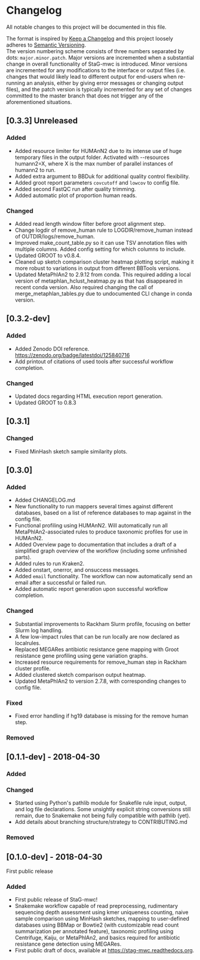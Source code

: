 # Changelog
All notable changes to this project will be documented in this file.

The format is inspired by [Keep a Changelog](http://keepachangelog.com/en/1.0.0/)
and this project loosely adheres to [Semantic Versioning](http://semver.org/spec/v2.0.0.html).  
The version numbering scheme consists of three numbers separated by dots:
`major.minor.patch`. Major versions are incremented when a substantial change
in overall functionality of StaG-mwc is introduced. Minor versions are
incremented for any modifications to the interface or output files (i.e.
changes that would likely lead to different output for end-users when
re-running an analysis, either by giving error messages or changing output
files), and the patch version is typically incremented for any set of changes
committed to the master branch that does not trigger any of the aforementioned
situations.

## [0.3.3] Unreleased
### Added
- Added resource limiter for HUMAnN2 due to its intense use of huge temporary
  files in the output folder. Activated with --resources humann2=X, where X is
  the max number of parallel instances of humann2 to run.
- Added extra argument to BBDuk for additional quality control flexibility.
- Added groot report parameters `covcutoff` and `lowcov` to config file.
- Added second FastQC run after quality trimming.
- Added automatic plot of proportion human reads.

### Changed
- Added read length window filter before groot alignment step.
- Change logdir of remove_human rule to LOGDIR/remove_human instead of
  OUTDIR/logs/remove_human.
- Improved make_count_table.py so it can use TSV annotation files with multiple
  columns. Added config setting for which columns to include.
- Updated GROOT to v0.8.4.
- Cleaned up sketch comparison cluster heatmap plotting script, making it more 
  robust to variations in output from different BBTools versions.
- Updated MetaPhlAn2 to 2.9.12 from conda. This required adding a local version
  of metaphlan_hclust_heatmap.py as that has disappeared in recent conda version. 
  Also required changing the call of merge_metaphlan_tables.py due to undocumented
  CLI change in conda version.


## [0.3.2-dev]
### Added
- Added Zenodo DOI reference. https://zenodo.org/badge/latestdoi/125840716
- Add printout of citations of used tools after successful workflow completion.

### Changed
- Updated docs regarding HTML execution report generation.
- Updated GROOT to 0.8.3


## [0.3.1]
### Changed
- Fixed MinHash sketch sample similarity plots.


## [0.3.0]
### Added
- Added CHANGELOG.md
- New functionality to run mappers several times against different databases,
  based on a list of reference databases to map against in the config file.
- Functional profiling using HUMAnN2. Will automatically run all
  MetaPhlAn2-associated rules to produce taxonomic profiles for use in HUMAnN2.
- Added Overview page to documentation that includes a draft of a simplified
  graph overview of the workflow (including some unfinished parts).
- Added rules to run Kraken2.
- Added onstart, onerror, and onsuccess messages.
- Added `email` functionality. The workflow can now automatically send an email
  after a successful or failed run.
- Added automatic report generation upon successful workflow completion.

### Changed
- Substantial improvements to Rackham Slurm profile, focusing on better Slurm
  log handling.
- A few low-impact rules that can be run locally are now declared as localrules.
- Replaced MEGARes antibiotic resistance gene mapping with Groot resistance gene
  profiling using gene variation graphs.
- Increased resource requirements for remove_human step in Rackham cluster profile.
- Added clustered sketch comparison output heatmap.
- Updated MetaPhlAn2 to version 2.7.8, with corresponding changes to config file.

### Fixed
- Fixed error handling if hg19 database is missing for the remove human step.

### Removed


## [0.1.1-dev] - 2018-04-30
### Added

### Changed
- Started using Python's pathlib module for Snakefile rule input, output, and
  log file declarations. Some unsightly explicit string conversions still remain,
  due to Snakemake not being fully compatible with pathlib (yet).
- Add details about branching structure/strategy to CONTRIBUTING.md

### Removed


## [0.1.0-dev] - 2018-04-30 
First public release

### Added
- First public release of StaG-mwc! 
- Snakemake workflow capable of read preprocessing, rudimentary sequencing
  depth assessment using kmer uniqueness counting, naive sample comparison using
  MinHash sketches, mapping to user-defined databases using BBMap or Bowtie2
  (with customizable read count summarization per annotated feature), taxonomic
  profiling using Centrifuge, Kaiju, or MetaPhlAn2, and basics required for
  antibiotic resistance gene detection using MEGARes.
- First public draft of docs, available at https://stag-mwc.readthedocs.org.
